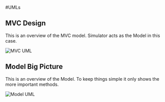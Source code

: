 #UMLs

## MVC Design

This is an overview of the MVC model. Simulator acts as the Model in this case.

![MVC UML](doc/mvc.png)

## Model Big Picture

This is an overview of the Model. To keep things simple it only shows the more
important methods.

![Model UML](doc/Model.png)
